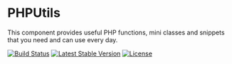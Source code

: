 # PHPUtils

This component provides useful PHP functions, mini classes and snippets that you need and can use every day.

[![Build Status](https://travis-ci.org/Aierui/PHPUtils.svg?branch=master)](https://travis-ci.org/Aierui/PHPUtils)
[![Latest Stable Version](https://poser.pugx.org/Aierui/PHPUtils/v/stable?format=flat)](https://packagist.org/packages/Aierui/PHPUtils) 
[![License](https://poser.pugx.org/Aierui/PHPUtils/license?format=flat)](https://github.com/Aierui/PHPUtils/blob/master/LICENSE)

